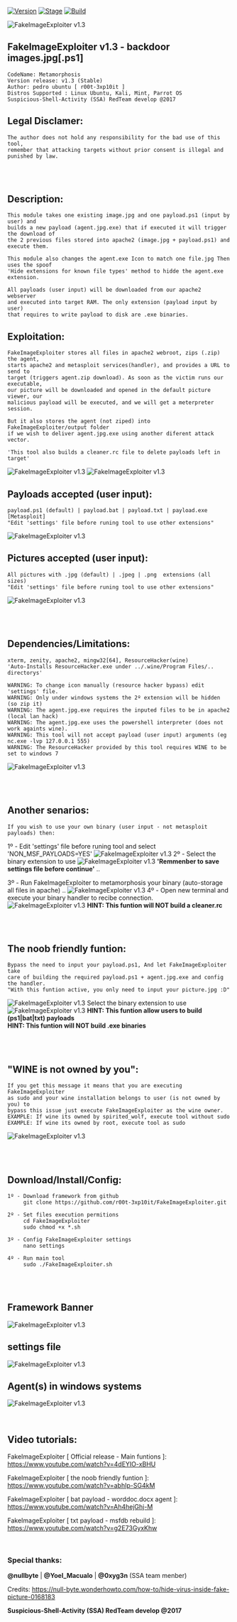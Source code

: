 [![Version](https://img.shields.io/badge/FakeImageExploiter-1.3-brightgreen.svg?maxAge=259200)]()
[![Stage](https://img.shields.io/badge/Release-Stable-brightgreen.svg)]()
[![Build](https://img.shields.io/badge/Supported_OS-kali,Ubuntu,Mint,Parrot-blue.svg)]()


![FakeImageExploiter v1.3](http://2.1m.yt/EASUSH9.png)


## FakeImageExploiter v1.3 - backdoor images.jpg[.ps1]
    CodeName: Metamorphosis
    Version release: v1.3 (Stable)
    Author: pedro ubuntu [ r00t-3xp10it ]
    Distros Supported : Linux Ubuntu, Kali, Mint, Parrot OS
    Suspicious-Shell-Activity (SSA) RedTeam develop @2017

## Legal Disclamer:
    The author does not hold any responsibility for the bad use of this tool,
    remember that attacking targets without prior consent is illegal and punished by law.

<br /><br />

## Description:
    This module takes one existing image.jpg and one payload.ps1 (input by user) and
    builds a new payload (agent.jpg.exe) that if executed it will trigger the download of
    the 2 previous files stored into apache2 (image.jpg + payload.ps1) and execute them.

    This module also changes the agent.exe Icon to match one file.jpg Then uses the spoof
    'Hide extensions for known file types' method to hidde the agent.exe extension.

    All payloads (user input) will be downloaded from our apache2 webserver
    and executed into target RAM. The only extension (payload input by user)
    that requires to write payload to disk are .exe binaries.
 
## Exploitation:
    FakeImageExploiter stores all files in apache2 webroot, zips (.zip) the agent,
    starts apache2 and metasploit services(handler), and provides a URL to send to
    target (triggers agent.zip download). As soon as the victim runs our executable,
    our picture will be downloaded and opened in the default picture viewer, our
    malicious payload will be executed, and we will get a meterpreter session.

    But it also stores the agent (not ziped) into FakeImageExploiter/output folder
    if we wish to deliver agent.jpg.exe using another diferent attack vector.

    'This tool also builds a cleaner.rc file to delete payloads left in target'
![FakeImageExploiter v1.3](http://2.1m.yt/hb0NN60.png)
![FakeImageExploiter v1.3](http://1.1m.yt/1hkwx1o.png)

## Payloads accepted (user input):
    payload.ps1 (default) | payload.bat | payload.txt | payload.exe [Metasploit]
    "Edit 'settings' file before runing tool to use other extensions"
![FakeImageExploiter v1.3](http://3.1m.yt/7wxWFaZ.png)

## Pictures accepted (user input):
    All pictures with .jpg (default) | .jpeg | .png  extensions (all sizes)
    "Edit 'settings' file before runing tool to use other extensions"
![FakeImageExploiter v1.3](http://2.1m.yt/BsH0WiO.png)

<br /><br />

## Dependencies/Limitations:
    xterm, zenity, apache2, mingw32[64], ResourceHacker(wine)
    'Auto-Installs ResourceHacker.exe under ../.wine/Program Files/.. directorys'

    WARNING: To change icon manually (resource hacker bypass) edit 'settings' file.
    WARNING: Only under windows systems the 2º extension will be hidden (so zip it) 
    WARNING: The agent.jpg.exe requires the inputed files to be in apache2 (local lan hack)
    WARNING: The agent.jpg.exe uses the powershell interpreter (does not work againts wine).
    WARNING: This tool will not accept payload (user input) arguments (eg nc.exe -lvp 127.0.0.1 555)
    WARNING: The ResourceHacker provided by this tool requires WINE to be set to windows 7
![FakeImageExploiter v1.3](http://3.1m.yt/7JrCfdm.png)

<br /><br />

## Another senarios:
    If you wish to use your own binary (user input - not metasploit payloads) then:
1º - Edit 'settings' file before runing tool and select 'NON_MSF_PAYLOADS=YES'
![FakeImageExploiter v1.3](http://4.1m.yt/SgfhCPO.png)
2º - Select the binary extension to use
![FakeImageExploiter v1.3](http://3.1m.yt/7wxWFaZ.png)
**'Remmenber to save settings file before continue'** ..

3º - Run FakeImageExploiter to metamorphosis your binary (auto-storage all files in apache) ..
![FakeImageExploiter v1.3](http://4.1m.yt/tQo906U.png)
4º - Open new terminal and execute your binary handler to recibe connection.
![FakeImageExploiter v1.3](http://4.1m.yt/qPvis64.png)
**HINT: This funtion will NOT build a cleaner.rc**

<br /><br />

## The noob friendly funtion:
    Bypass the need to input your payload.ps1, And let FakeImageExploiter take
    care of building the required payload.ps1 + agent.jpg.exe and config the handler.
    "With this funtion active, you only need to input your picture.jpg :D"
![FakeImageExploiter v1.3](http://3.1m.yt/lMLfroE.png)
    Select the binary extension to use
![FakeImageExploiter v1.3](http://3.1m.yt/7wxWFaZ.png)
**HINT: This funtion allow users to build (ps1|bat|txt) payloads**<br />
**HINT: This funtion will NOT build .exe binaries**

<br /><br />

## "WINE is not owned by you":
    If you get this message it means that you are executing FakeImageExploiter
    as sudo and your wine installation belongs to user (is not owned by you) to
    bypass this issue just execute FakeImageExploiter as the wine owner.
    EXAMPLE: If wine its owned by spirited_wolf, execute tool without sudo
    EXAMPLE: If wine its owned by root, execute tool as sudo
![FakeImageExploiter v1.3](http://4.1m.yt/Vyi9_sw.png)

<br /><br />

## Download/Install/Config:
    1º - Download framework from github
         git clone https://github.com/r00t-3xp10it/FakeImageExploiter.git

    2º - Set files execution permitions
         cd FakeImageExploiter
         sudo chmod +x *.sh

    3º - Config FakeImageExploiter settings
         nano settings

    4º - Run main tool
         sudo ./FakeImageExploiter.sh

<br /><br />

## Framework Banner
![FakeImageExploiter v1.3](http://2.1m.yt/KvgWyAF.png)
## settings file
![FakeImageExploiter v1.3](http://3.1m.yt/aQOyj70.png)
## Agent(s) in windows systems
![FakeImageExploiter v1.3](http://2.1m.yt/fa0CN5K.jpg)

<br />

## Video tutorials:
FakeImageExploiter [ Official release - Main funtions ]: https://www.youtube.com/watch?v=4dEYIO-xBHU

FakeImageExploiter [ the noob friendly funtion ]: https://www.youtube.com/watch?v=abhIp-SG4kM

FakeImageExploiter [ bat payload - worddoc.docx agent ]: https://www.youtube.com/watch?v=Ah4hejGhj-M

FakeImageExploiter [ txt payload - msfdb rebuild ]: https://www.youtube.com/watch?v=g2E73GyxKhw

<br />

### Special thanks:
**@nullbyte** | **@Yoel_Macualo** | **@0xyg3n** (SSA team menber)

Credits: https://null-byte.wonderhowto.com/how-to/hide-virus-inside-fake-picture-0168183

**Suspicious-Shell-Activity (SSA) RedTeam develop @2017**
